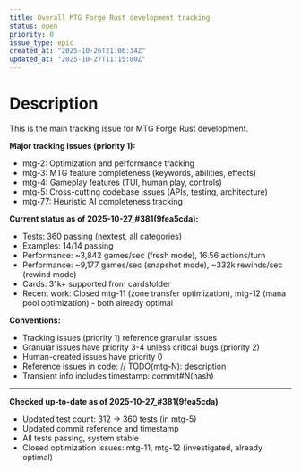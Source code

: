 ```yaml
---
title: Overall MTG Forge Rust development tracking
status: open
priority: 0
issue_type: epic
created_at: "2025-10-26T21:06:34Z"
updated_at: "2025-10-27T11:15:00Z"
---
```


# Description

This is the main tracking issue for MTG Forge Rust development.

**Major tracking issues (priority 1):**
- mtg-2: Optimization and performance tracking
- mtg-3: MTG feature completeness (keywords, abilities, effects)
- mtg-4: Gameplay features (TUI, human play, controls)
- mtg-5: Cross-cutting codebase issues (APIs, testing, architecture)
- mtg-77: Heuristic AI completeness tracking

**Current status as of 2025-10-27_#381(9fea5cda):**
- Tests: 360 passing (nextest, all categories)
- Examples: 14/14 passing
- Performance: ~3,842 games/sec (fresh mode), 16.56 actions/turn
- Performance: ~9,177 games/sec (snapshot mode), ~332k rewinds/sec (rewind mode)
- Cards: 31k+ supported from cardsfolder
- Recent work: Closed mtg-11 (zone transfer optimization), mtg-12 (mana pool optimization) - both already optimal

**Conventions:**
- Tracking issues (priority 1) reference granular issues
- Granular issues have priority 3-4 unless critical bugs (priority 2)
- Human-created issues have priority 0
- Reference issues in code: // TODO(mtg-N): description
- Transient info includes timestamp: commit#N(hash)

---
**Checked up-to-date as of 2025-10-27_#381(9fea5cda)**
- Updated test count: 312 → 360 tests (in mtg-5)
- Updated commit reference and timestamp
- All tests passing, system stable
- Closed optimization issues: mtg-11, mtg-12 (investigated, already optimal)

